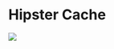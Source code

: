 Hipster Cache
=====================

![](http://dl1.joxi.net/drive/2016/10/13/0011/0529/758289/89/7d37e18362.jpg)
